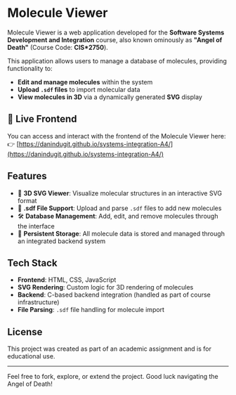 # Molecule Viewer

Molecule Viewer is a web application developed for the **Software Systems Development and Integration** course, also known ominously as **"Angel of Death"** (Course Code: **CIS*2750**).

This application allows users to manage a database of molecules, providing functionality to:

- **Edit and manage molecules** within the system
- **Upload `.sdf` files** to import molecular data
- **View molecules in 3D** via a dynamically generated **SVG** display

## 🚀 Live Frontend

You can access and interact with the frontend of the Molecule Viewer here:  
👉 [https://danindugit.github.io/systems-integration-A4/](https://danindugit.github.io/systems-integration-A4/)

## Features

- 🔬 **3D SVG Viewer**: Visualize molecular structures in an interactive SVG format
- 📂 **.sdf File Support**: Upload and parse `.sdf` files to add new molecules
- 🛠️ **Database Management**: Add, edit, and remove molecules through the interface
- 💾 **Persistent Storage**: All molecule data is stored and managed through an integrated backend system

## Tech Stack

- **Frontend**: HTML, CSS, JavaScript
- **SVG Rendering**: Custom logic for 3D rendering of molecules
- **Backend**: C-based backend integration (handled as part of course infrastructure)
- **File Parsing**: `.sdf` file handling for molecule import

## License

This project was created as part of an academic assignment and is for educational use.

---

Feel free to fork, explore, or extend the project. Good luck navigating the Angel of Death!
